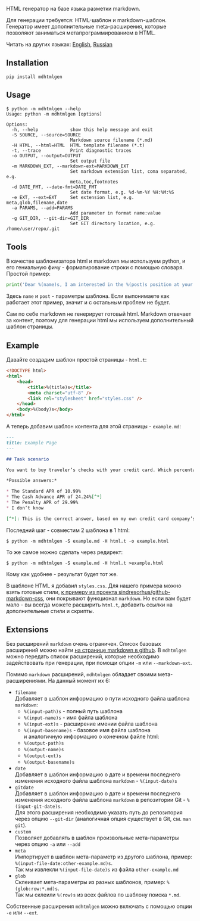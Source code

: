 HTML генератор на базе языка разметки markdown.

Для генерации требуется: HTML-шаблон и markdown-шаблон.<br />
Генератор имеет дополнительные meta-расширения, которые позволяют заниматься метапрограммированием в HTML.

Читать на других языках: [English](README.md), [Russian](README.ru.md)

## Installation

```console
pip install mdhtmlgen
```

## Usage

```console
$ python -m mdhtmlgen --help
Usage: python -m mdhtmlgen [options]

Options:
  -h, --help            show this help message and exit
  -S SOURCE, --source=SOURCE
                        Markdown source filename (*.md)
  -H HTML, --html=HTML  HTML template filename (*.t)
  -t, --trace           Print diagnostic traces
  -o OUTPUT, --output=OUTPUT
                        Set output file
  -m MARKDOWN_EXT, --markdown-ext=MARKDOWN_EXT
                        Set markdown extension list, coma separated, e.g.
                        meta,toc,footnotes
  -d DATE_FMT, --date-fmt=DATE_FMT
                        Set date format, e.g. %d-%m-%Y %H:%M:%S
  -e EXT, --ext=EXT     Set extension list, e.g. meta,glob,filename,date
  -a PARAMS, --add=PARAMS
                        Add parameter in format name:value
  -g GIT_DIR, --git-dir=GIT_DIR
                        Set GIT directory location, e.g. /home/user/repo/.git
```

## Tools

В качестве шаблонизатора html и markdown мы используем python, и его гениальную фичу - форматирование строки с помощью словаря.
Простой пример:

```python
print('Dear %(name)s, I am interested in the %(post)s position at your company…' % {'name': 'Oliver', 'post': 'Sales Manager'})
```

Здесь `name` и `post` - параметры шаблона. Если выпонимаете как работает этот пример, значит и с остальным проблем не будет.

Сам по себе markdown не генерирует готовый html.
Markdown отвечает за контент, поэтому для генерации html мы используем дополнительный шаблон страницы.

## Example

Давайте создадим шаблон простой страницы - `html.t`:
```html
<!DOCTYPE html>
<html>
	<head>
		<title>%(title)s</title>
		<meta charset="utf-8" />
		<link rel="stylesheet" href="styles.css" />
	</head>
	<body>%(body)s</body>
</html>
```

А теперь добавим шаблон контента для этой страницы - `example.md`:

```markdown
---
title: Example Page
---

## Task scenario

You want to buy traveler’s checks with your credit card. Which percentage rate applies to the purchase?

*Possible answers:*

* The Standard APR of 10.99%
* The Cash Advance APR of 24.24%[^*]
* The Penalty APR of 29.99%
* I don’t know

[^*]: This is the correct answer, based on my own credit card company’s cardmember agreement.
```

Последний шаг - совместим 2 шаблона в 1 html:

```console
$ python -m mdhtmlgen -S example.md -H html.t -o example.html
```

То же самое можно сделать через редирект:

```console
$ python -m mdhtmlgen -S example.md -H html.t >example.html
```

Кому как удобнее - результат будет тот же.

В шаблоне HTML я добавил `styles.css`. Для нашего примера можно взять готовые стили, [к примеру из проекта sindresorhus/github-markdown-css](https://sindresorhus.com/github-markdown-css/github-markdown.css), они покрывают функционал `markdown`.
Но если вам будет мало - вы всегда можете расширить `html.t`, добавить ссылки на дополнительные стили и скрипты.

## Extensions

Без расширений `markdown` очень ограничен. Список базовых расширений можно найти [на странице markdown в github](https://python-markdown.github.io/extensions/).
В `mdhtmlgen` можно передать список расширений, которые необходимо задействовать при генерации, при помощи опции `-m` или `--markdown-ext`.

Помимо `markdown` расширений, `mdhtmlgen` обладает своими мета-расширениями. На данный момент их 6:

* `filename`<br />
Добавляет в шаблон информацию о пути исходного файла шаблона `markdown`:<br />
  * `%(input-path)s` - полный путь шаблона
  * `%(input-name)s` - имя файла шаблона
  * `%(input-ext)s` - расширение имении файла шаблона
  * `%(input-basename)s` - базовое имя файла шаблона<br />
и аналогичную информацию о конечном файле html:<br />
  * `%(output-path)s`
  * `%(output-name)s`
  * `%(output-ext)s`
  * `%(output-basename)s`
* `date`<br />
Добавляет в шаблон информацию о дате и времени последнего изменения исходного файла шаблона `markdown` - `%(input-date)s`
* `gitdate`<br />
Добавляет в шаблон информацию о дате и времени последнего изменения исходного файла шаблона `markdown` в репозитории Git - `%(input-git-date)s`.<br />
Для этого расширения необходимо указать путь до репозитория через опцию `--git-dir` (аналогичная опция существует в Git, см. `man git`).
* `custom`<br />
Позволяет добавлять в шаблон произвольные мета-параметры через опцию `-a` или `--add`
* `meta`<br />
Импортирует в шаблон мета-параметр из другого шаблона, пример: `%(input-file-date:other-example.md)s`.<br />
Так мы извлекли `%(input-file-date)s` из файла `other-example.md`
* `glob`<br />
Склеивает мета-параметры из разных шаблонов, пример: `%(glob:row:*.md)s`.<br />
Так мы склеили `%(row)s` из всех файлов по шаблону поиска `*.md`.

Собственные расширения `mdhtmlgen` можно включать с помощью опции `-e` или `--ext`.